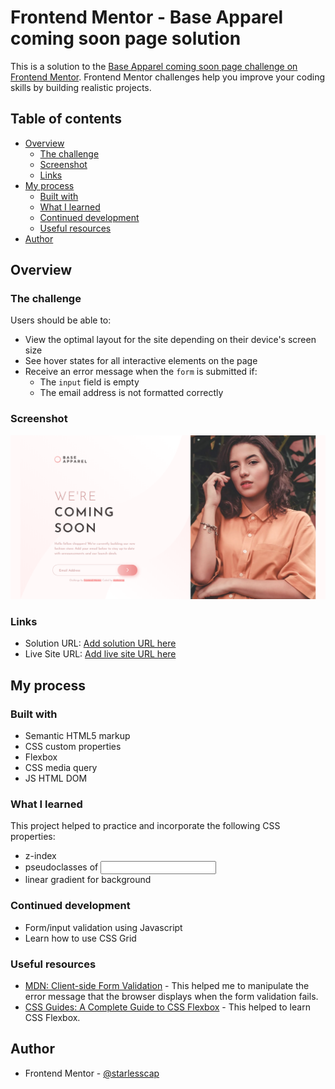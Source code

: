 # Frontend Mentor - Base Apparel coming soon page solution

This is a solution to the [Base Apparel coming soon page challenge on Frontend Mentor](https://www.frontendmentor.io/challenges/base-apparel-coming-soon-page-5d46b47f8db8a7063f9331a0). Frontend Mentor challenges help you improve your coding skills by building realistic projects.

## Table of contents

- [Overview](#overview)
  - [The challenge](#the-challenge)
  - [Screenshot](#screenshot)
  - [Links](#links)
- [My process](#my-process)
  - [Built with](#built-with)
  - [What I learned](#what-i-learned)
  - [Continued development](#continued-development)
  - [Useful resources](#useful-resources)
- [Author](#author)


## Overview

### The challenge

Users should be able to:

- View the optimal layout for the site depending on their device's screen size
- See hover states for all interactive elements on the page
- Receive an error message when the `form` is submitted if:
  - The `input` field is empty
  - The email address is not formatted correctly

### Screenshot

![](./screencap.png)

### Links

- Solution URL: [Add solution URL here](https://your-solution-url.com)
- Live Site URL: [Add live site URL here](https://your-live-site-url.com)

## My process

### Built with

- Semantic HTML5 markup
- CSS custom properties
- Flexbox
- CSS media query
- JS HTML DOM


### What I learned

This project helped to practice and incorporate the following CSS properties:
- z-index
- pseudoclasses of <input>
- linear gradient for background


### Continued development

- Form/input validation using Javascript
- Learn how to use CSS Grid


### Useful resources

- [MDN: Client-side Form Validation](https://developer.mozilla.org/en-US/docs/Learn/Forms/Form_validation) - This helped me to manipulate the error message that the browser displays when the form validation fails.
- [CSS Guides: A Complete Guide to CSS Flexbox](https://css-tricks.com/snippets/css/a-guide-to-flexbox/) - This helped to learn CSS Flexbox.


## Author

- Frontend Mentor - [@starlesscap](https://www.frontendmentor.io/profile/starlesscap)
